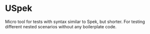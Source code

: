 # USpek
Micro tool for tests with syntax similar to Spek, but shorter. For testing different nested scenarios without any boilerplate code.
